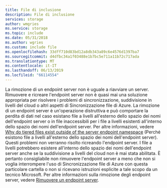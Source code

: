 ```yaml
---
title: File di inclusione
description: File di inclusione
services: storage
author: wmgries
ms.service: storage
ms.topic: include
ms.date: 05/31/2018
ms.author: wgries
ms.custom: include file
ms.openlocfilehash: 33dff710d83bd12a8db343a89c6e4576d1397ba7
ms.sourcegitcommit: d4dfbc34a1f03488e1b7bc5e711a11b72c717ada
ms.translationtype: MT
ms.contentlocale: it-IT
ms.lasthandoff: 06/13/2019
ms.locfileid: "66114554"
---
```

La rimozione di un endpoint server non è uguale a riavviare un server. Rimuovere e ricreare l'endpoint server non è quasi mai una soluzione appropriata per risolvere i problemi di sincronizzazione, suddivisione in livelli del cloud o altri aspetti di Sincronizzazione file di Azure. La rimozione di un endpoint server è un'operazione distruttiva e può comportare la perdita di dati nel caso esistano file a livelli all'esterno dello spazio dei nomi dell'endpoint server o in file inaccessibili per i file a livelli esistenti all'interno dello spazio dei nomi dell'endpoint server. Per altre informazioni, vedere [Why do tiered files exist outside of the server endpoint namespace](../articles/storage/files/storage-files-faq.md#afs-tiered-files-out-of-endpoint) (Perché esistono file a livelli all'esterno dello spazio dei nomi dell'endpoint server). Questi problemi non verranno risolto ricreando l'endpoint server. I file a livelli potrebbero esistere all'interno dello spazio dei nomi dell'endpoint server anche se la suddivisione a livelli del cloud non è mai stata abilitata. È pertanto consigliabile non rimuovere l'endpoint server a meno che non si voglia interrompere l'uso di Sincronizzazione file di Azure con questa particolare cartella o non si ricevano istruzioni esplicite a tale scopo da un tecnico Microsoft. Per altre informazioni sulla rimozione degli endpoint server, vedere [Rimuovere un endpoint server](../articles/storage/files/storage-sync-files-server-endpoint.md#remove-a-server-endpoint).    